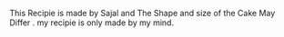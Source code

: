 This Recipie is made by Sajal and The Shape and size of the Cake May Differ .
my recipie is only made by my mind.